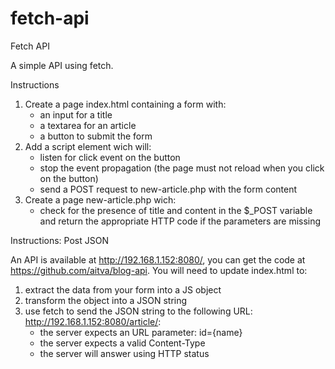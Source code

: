 # fetch-api
Fetch API

A simple API using fetch.

Instructions

1. Create a page index.html containing a form with:
    - an input for a title
    - a textarea for an article
    - a button to submit the form
2. Add a script element wich will:
    - listen for click event on the button
    - stop the event propagation (the page must not reload when you click on the button)
    - send a POST request to new-article.php with the form content
3. Create a page new-article.php wich:
    - check for the presence of title and content in the $_POST variable and return the appropriate HTTP code if the parameters are missing

Instructions: Post JSON

An API is available at http://192.168.1.152:8080/, you can get the code at https://github.com/aitva/blog-api. You will need to update index.html to:

1. extract the data from your form into a JS object
2. transform the object into a JSON string
3. use fetch to send the JSON string to the following URL: http://192.168.1.152:8080/article/:
    - the server expects an URL parameter: id={name}
    - the server expects a valid Content-Type
    - the server will answer using HTTP status